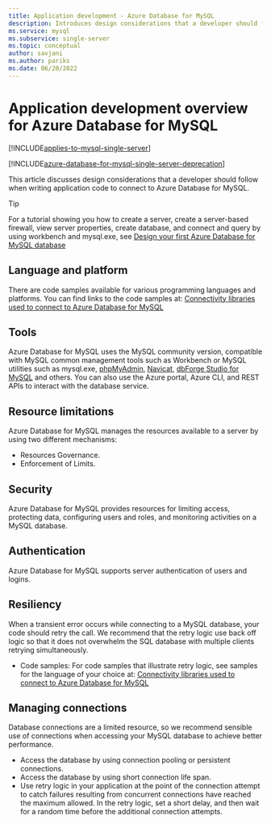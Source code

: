 ```yaml
---
title: Application development - Azure Database for MySQL
description: Introduces design considerations that a developer should follow when writing application code to connect to Azure Database for MySQL 
ms.service: mysql
ms.subservice: single-server
ms.topic: conceptual
author: savjani
ms.author: pariks
ms.date: 06/20/2022
---
```


# Application development overview for Azure Database for MySQL 

[!INCLUDE[applies-to-mysql-single-server](../includes/applies-to-mysql-single-server.md)]

[!INCLUDE[azure-database-for-mysql-single-server-deprecation](../includes/azure-database-for-mysql-single-server-deprecation.md)]

This article discusses design considerations that a developer should follow when writing application code to connect to Azure Database for MySQL. 

> [!TIP]
> For a tutorial showing you how to create a server, create a server-based firewall, view server properties, create database, and connect and query by using workbench and mysql.exe, see [Design your first Azure Database for MySQL database](tutorial-design-database-using-portal.md)

## Language and platform
There are code samples available for various programming languages and platforms. You can find links to the code samples at: 
[Connectivity libraries used to connect to Azure Database for MySQL](concepts-connection-libraries.md)

## Tools
Azure Database for MySQL uses the MySQL community version, compatible with MySQL common management tools such as Workbench or MySQL utilities such as mysql.exe, [phpMyAdmin](https://www.phpmyadmin.net/), [Navicat](https://www.navicat.com/products/navicat-for-mysql), [dbForge Studio for MySQL](https://www.devart.com/dbforge/mysql/studio/) and others. You can also use the Azure portal, Azure CLI, and REST APIs to interact with the database service.

## Resource limitations
Azure Database for MySQL manages the resources available to a server by using two different mechanisms: 
- Resources Governance.
- Enforcement of Limits.

## Security
Azure Database for MySQL provides resources for limiting access, protecting data, configuring users and roles, and monitoring activities on a MySQL database.

## Authentication
Azure Database for MySQL supports server authentication of users and logins.

## Resiliency
When a transient error occurs while connecting to a MySQL database, your code should retry the call. We recommend that the retry logic use back off logic so that it does not overwhelm the SQL database with multiple clients retrying simultaneously.

- Code samples: For code samples that illustrate retry logic, see samples for the language of your choice at: [Connectivity libraries used to connect to Azure Database for MySQL](concepts-connection-libraries.md)

## Managing connections
Database connections are a limited resource, so we recommend sensible use of connections when accessing your MySQL database to achieve better performance.
- Access the database by using connection pooling or persistent connections.
- Access the database by using short connection life span. 
- Use retry logic in your application at the point of the connection attempt to catch failures resulting from concurrent connections have reached the maximum allowed. In the retry logic, set a short delay, and then wait for a random time before the additional connection attempts.
